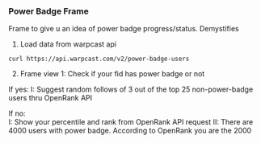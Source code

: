 ### Power Badge Frame 
Frame to give u an idea of power badge progress/status. Demystifies 



1. Load data from warpcast api 
```
curl https://api.warpcast.com/v2/power-badge-users 
```

2. Frame view 1: 
Check if your fid has power badge or not 

If yes:
I: Suggest random follows of 3 out of the top 25 non-power-badge users thru OpenRank API

If no:  
I: Show your percentile and rank from OpenRank API request 
II: There are 4000 users with power badge. According to OpenRank you are the 2000 
